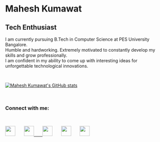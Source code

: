 <!--### Hi there 👋

**MaheshRKumawat/MaheshRKumawat** is a ✨ _special_ ✨ repository because its `README.md` (this file) appears on your GitHub profile.

Here are some ideas to get you started:

- 🔭 I’m currently working on ...
- 🌱 I’m currently learning ...
- 👯 I’m looking to collaborate on ...
- 🤔 I’m looking for help with ...
- 💬 Ask me about ...
- 📫 How to reach me: ...
- 😄 Pronouns: ...
- ⚡ Fun fact: ...
-->

# Mahesh Kumawat
## Tech Enthusiast
I am currently pursuing B.Tech in Computer Science at PES University Bangalore. <br>
Humble and hardworking. Extremely motivated to constantly develop my skills and grow professionally. <br>
I am confident in my ability to come up with interesting ideas for unforgettable technological innovations. <br>
<!-- Here's my [LinkedIn](https://www.linkedin.com/in/mahesh-kumawat-84090919a/) profile. -->

<br>

[![Mahesh Kumawat's GitHub stats](https://github-readme-stats.vercel.app/api?username=MaheshRKumawat)](https://github.com/anuraghazra/github-readme-stats)

<br>

### Connect with me:
<br>
<p align="left">
<a href="https://www.linkedin.com/in/mahesh-kumawat-84090919a/" target="_blank" rel="noreferrer"><img src="https://raw.githubusercontent.com/danielcranney/readme-generator/main/public/icons/socials/linkedin.svg" width="32" height="32" /></a>
&nbsp;&nbsp; &nbsp;&nbsp;
<a href="https://www.instagram.com/mahesh_r_kumawat/" target="_blank" rel="noreferrer"><img src="https://raw.githubusercontent.com/danielcranney/readme-generator/main/public/icons/socials/instagram.svg" width="32" height="32" />
&nbsp;&nbsp; &nbsp;&nbsp;
<a href="https://dev.to/maheshrkumawat" target="_blank" rel="noreferrer"><img src="https://raw.githubusercontent.com/danielcranney/readme-generator/main/public/icons/socials/devdotto-dark.svg" width="32" height="32" /></a>
&nbsp;&nbsp; &nbsp;&nbsp;
<a href="https://medium.com/@maheshkumawat0911" target="_blank" rel="noreferrer"><img src="https://cdn4.iconfinder.com/data/icons/social-media-circle-7/512/Medium_circle-512.png" width="32" height="32" /></a>
&nbsp;&nbsp; &nbsp;&nbsp;
<a href="https://twitter.com/MaheshK27715777" target="_blank" rel="noreferrer"><img src="https://raw.githubusercontent.com/danielcranney/readme-generator/main/public/icons/socials/twitter.svg" width="32" height="32" /></a></p>